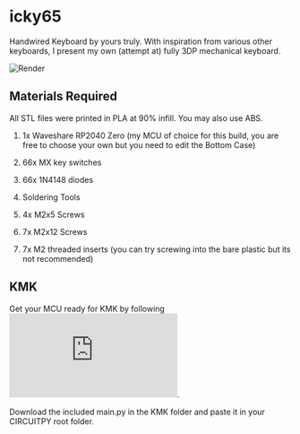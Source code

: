 # icky65

Handwired Keyboard by yours truly. With inspiration from various other keyboards, I present my own (attempt at) fully 3DP mechanical keyboard.

![Render](https://github.com/Arko9699/trijoy65/blob/main/Resources/Exploded_View.png?raw=true)

## Materials Required

All STL files were printed in PLA at 90% infill. You may also use ABS.

1. 1x Waveshare RP2040 Zero (my MCU of choice for this build, you are free to choose your own but you need to edit the Bottom Case)

2. 66x MX key switches

3. 66x 1N4148 diodes

4. Soldering Tools

5. 4x M2x5 Screws

6. 7x M2x12 Screws

7. 7x M2 threaded inserts (you can try screwing into the bare plastic but its not recommended)

## KMK

Get your MCU ready for KMK by following ![this](https://github.com/KMKfw/kmk_firmware/blob/master/docs/en/Getting_Started.md).

Download the included main.py in the KMK folder and paste it in your CIRCUITPY root folder.
